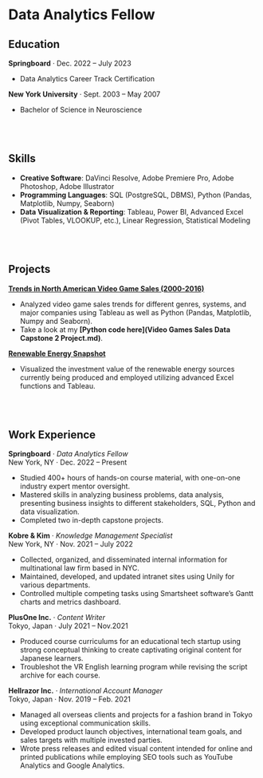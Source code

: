 # Data Analytics Fellow

## Education
**Springboard** ·								            		        Dec. 2022 – July 2023
- Data Analytics Career Track Certification

**New York University** 		·					            		  Sept. 2003 – May 2007
- Bachelor of Science in Neuroscience 
<br>
<br>

## Skills
- **Creative Software**: DaVinci Resolve, Adobe Premiere Pro, Adobe Photoshop, Adobe Illustrator
- **Programming Languages**: SQL (PostgreSQL, DBMS), Python (Pandas, Matplotlib, Numpy, Seaborn)
- **Data Visualization & Reporting**: Tableau, Power BI, Advanced Excel (Pivot Tables, VLOOKUP, etc.), Linear Regression, Statistical Modeling
<br>
<br>

## Projects
**[Trends in North American Video Game Sales (2000-2016)](trends.html)**<br> 
- Analyzed video game sales trends for different genres, systems, and major companies using Tableau as well as Python (Pandas, Matplotlib, Numpy and Seaborn).
- Take a look at my **[Python code here](Video Games Sales Data Capstone 2 Project.md)**.

**[Renewable Energy Snapshot](viz.html)**
- Visualized the investment value of the renewable energy sources currently being produced and employed utilizing advanced Excel functions and Tableau.
<br>
<br>

## Work Experience
**Springboard** · *Data Analytics Fellow*<br>
New York, NY · Dec. 2022 – Present<br>
- Studied 400+ hours of hands-on course material, with one-on-one industry expert mentor oversight. 
- Mastered skills in analyzing business problems, data analysis, presenting business insights to different stakeholders, SQL, Python and data visualization.
- Completed two in-depth capstone projects. 

**Kobre & Kim** · *Knowledge Management Specialist*<br>
New York, NY · Nov. 2021 – July 2022<br>
- Collected, organized, and disseminated internal information for multinational law firm based in NYC.
- Maintained, developed, and updated intranet sites using Unily for various departments.
- Controlled multiple competing tasks using Smartsheet software’s Gantt charts and metrics dashboard.

**PlusOne Inc.** · *Content Writer*<br>
Tokyo, Japan · July 2021 – Nov.2021<br>
- Produced course curriculums for an educational tech startup using strong conceptual thinking to create captivating original content for Japanese learners.
- Troubleshot the VR English learning program while revising the script archive for each course.

**Hellrazor Inc.** · *International Account Manager*<br>
Tokyo, Japan · Nov. 2019 – Feb. 2021<br>
- Managed all overseas clients and projects for a fashion brand in Tokyo using exceptional communication skills.
- Developed product launch objectives, international team goals, and sales targets with multiple invested parties.
- Wrote press releases and edited visual content intended for online and printed publications while employing SEO tools such as YouTube Analytics and Google Analytics.
